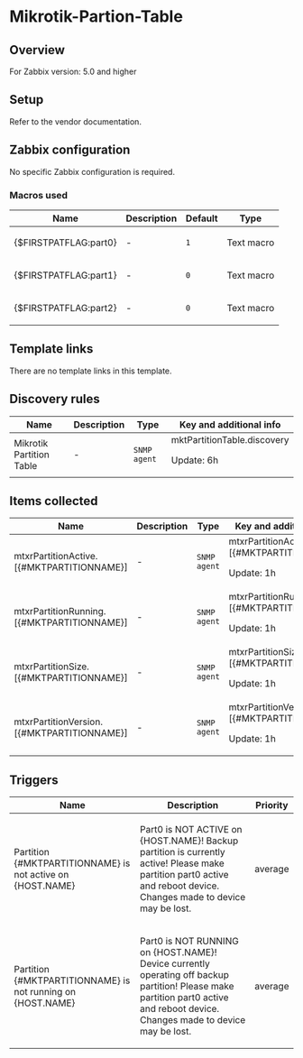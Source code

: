 # Mikrotik-Partion-Table

## Overview

For Zabbix version: 5.0 and higher

## Setup

Refer to the vendor documentation.

## Zabbix configuration

No specific Zabbix configuration is required.

### Macros used

|Name|Description|Default|Type|
|----|-----------|-------|----|
|{$FIRSTPATFLAG:part0}|<p>-</p>|`1`|Text macro|
|{$FIRSTPATFLAG:part1}|<p>-</p>|`0`|Text macro|
|{$FIRSTPATFLAG:part2}|<p>-</p>|`0`|Text macro|
## Template links

There are no template links in this template.

## Discovery rules

|Name|Description|Type|Key and additional info|
|----|-----------|----|----|
|Mikrotik Partition Table|<p>-</p>|`SNMP agent`|mktPartitionTable.discovery<p>Update: 6h</p>|
## Items collected

|Name|Description|Type|Key and additional info|
|----|-----------|----|----|
|mtxrPartitionActive.[{#MKTPARTITIONNAME}]|<p>-</p>|`SNMP agent`|mtxrPartitionActive.[{#MKTPARTITIONNAME}]<p>Update: 1h</p>|
|mtxrPartitionRunning.[{#MKTPARTITIONNAME}]|<p>-</p>|`SNMP agent`|mtxrPartitionRunning.[{#MKTPARTITIONNAME}]<p>Update: 1h</p>|
|mtxrPartitionSize.[{#MKTPARTITIONNAME}]|<p>-</p>|`SNMP agent`|mtxrPartitionSize.[{#MKTPARTITIONNAME}]<p>Update: 1h</p>|
|mtxrPartitionVersion.[{#MKTPARTITIONNAME}]|<p>-</p>|`SNMP agent`|mtxrPartitionVersion.[{#MKTPARTITIONNAME}]<p>Update: 1h</p>|
## Triggers

|Name|Description|Priority|
|----|-----------|----|
|Partition {#MKTPARTITIONNAME} is not active on {HOST.NAME}|<p>Part0 is NOT ACTIVE on {HOST.NAME}! Backup partition is currently active! Please make partition part0 active and reboot device. Changes made to device may be lost.</p>|average|
|Partition {#MKTPARTITIONNAME} is not running on {HOST.NAME}|<p>Part0 is NOT RUNNING on {HOST.NAME}! Device currently operating off backup partition! Please make partition part0 active and reboot device. Changes made to device may be lost.</p>|average|
